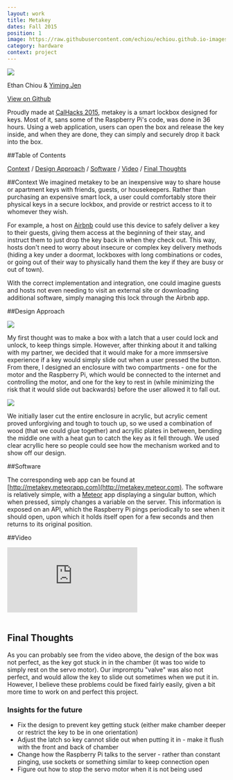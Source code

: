 ```yaml
---
layout: work
title: Metakey
dates: Fall 2015
position: 1
image: https://raw.githubusercontent.com/echiou/echiou.github.io-images/master/work/metakey/metakey-1.jpg
category: hardware
context: project
---
```

![][metakey-1]

Ethan Chiou & [Yiming Jen](github.com/yjen)

<a href="https://github.com/yjen/metakey">View on Github <span class="fa fa-long-arrow-right"></span></a>

Proudly made at [CalHacks 2015](calhacks.io), metakey is a smart lockbox designed for keys. Most of it, sans some of the Raspberry Pi's code, was done in 36 hours. Using a web application, users can open the box and release the key inside, and when they are done, they can simply and securely drop it back into the box.

##Table of Contents

[Context](#context)
/
[Design Approach](#design-approach)
/
[Software](#software)
/
[Video](#video)
/
[Final Thoughts](#final-thoughts)

##Context
We imagined metakey to be an inexpensive way to share house or apartment keys with friends, guests, or housekeepers. Rather than purchasing an expensive smart lock, a user could comfortably store their physical keys in a secure lockbox, and provide or restrict access to it to whomever they wish.

For example, a host on [Airbnb](http://airbnb.com) could use this device to safely deliver a key to their guests, giving them access at the beginning of their stay, and instruct them to just drop the key back in when they check out. This way, hosts don't need to worry about insecure or complex key delivery methods (hiding a key under a doormat, lockboxes with long combinations or codes, or going out of their way to physically hand them the key if they are busy or out of town).

With the correct implementation and integration, one could imagine guests and hosts not even needing to visit an external site or downloading additional software, simply managing this lock through the Airbnb app.

##Design Approach

![][metakey-3]

My first thought was to make a box with a latch that a user could lock and unlock, to keep things simple. However, after thinking about it and talking with my partner, we decided that it would make for a more immsersive experience if a key would simply slide out when a user pressed the button. From there, I designed an enclosure with two compartments - one for the motor and the Raspberry Pi, which would be connected to the internet and controlling the motor, and one for the key to rest in (while minimizing the risk that it would slide out backwards) before the user allowed it to fall out.

![][metakey-2]

We initially laser cut the entire enclosure in acrylic, but acrylic cement proved unforgiving and tough to touch up, so we used a combination of wood (that we could glue together) and acryllic plates in between, bending the middle one with a heat gun to catch the key as it fell through. We used clear acryllic here so people could see how the mechanism worked and to show off our design.

##Software

The corresponding web app can be found at [http://metakey.meteorapp.com](http://metakey.meteor.com). The software is relatively simple, with a [Meteor](http://meteor.com) app displaying a singular button, which when pressed, simply changes a variable on the server. This information is exposed on an API, which the Raspberry Pi pings periodically to see when it should open, upon which it holds itself open for a few seconds and then returns to its original position.

##Video

<div class="embed-video">
  <iframe src="https://www.youtube-nocookie.com/embed/k1ipAcEXqXk?rel=0&amp;autoplay=0&amp;showinfo=0&amp;vq=hd720" frameborder="0" allowfullscreen></iframe>
</div>
<br>

## Final Thoughts

As you can probably see from the video above, the design of the box was not perfect, as the key got stuck in in the chamber (it was too wide to simply rest on the servo motor). Our impromptu "valve" was also not perfect, and would allow the key to slide out sometimes when we put it in. However, I believe these problems could be fixed fairly easily, given a bit more time to work on and perfect this project.

### Insights for the future

- Fix the design to prevent key getting stuck (either make chamber deeper or restrict the key to be in one orientation)
- Adjust the latch so key cannot slide out when putting it in - make it flush with the front and back of chamber
- Change how the Raspberry Pi talks to the server - rather than constant pinging, use sockets or something similar to keep connection open
- Figure out how to stop the servo motor when it is not being used

[metakey-1]: https://raw.githubusercontent.com/echiou/echiou.github.io-images/master/work/metakey/metakey-1.jpg
[metakey-2]: https://raw.githubusercontent.com/echiou/echiou.github.io-images/master/work/metakey/metakey-2.jpg
[metakey-3]: https://raw.githubusercontent.com/echiou/echiou.github.io-images/master/work/metakey/metakey-3.jpg
